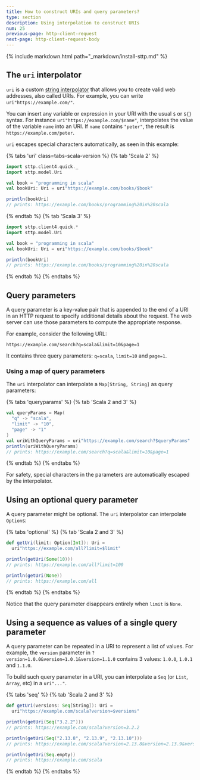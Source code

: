 ```yaml
---
title: How to construct URIs and query parameters?
type: section
description: Using interpolation to construct URIs
num: 25
previous-page: http-client-request
next-page: http-client-request-body
---
```


{% include markdown.html path="_markdown/install-sttp.md" %}

## The `uri` interpolator

`uri` is a custom [string interpolator](/overviews/core/string-interpolation.html) that allows you to create valid web addresses, also called URIs. For example, you can write `uri"https://example.com/"`.

You can insert any variable or expression in your URI with the usual `$` or `${}` syntax.
For instance `uri"https://example.com/$name"`, interpolates the value of the variable `name` into an URI.
If `name` contains `"peter"`, the result is `https://example.com/peter`.

`uri` escapes special characters automatically, as seen in this example:

{% tabs 'uri' class=tabs-scala-version %}
{% tab 'Scala 2' %}
```scala mdoc
import sttp.client4.quick._
import sttp.model.Uri

val book = "programming in scala"
val bookUri: Uri = uri"https://example.com/books/$book"

println(bookUri)
// prints: https://example.com/books/programming%20in%20scala
```
{% endtab %}
{% tab 'Scala 3' %}
```scala
import sttp.client4.quick.*
import sttp.model.Uri

val book = "programming in scala"
val bookUri: Uri = uri"https://example.com/books/$book"

println(bookUri)
// prints: https://example.com/books/programming%20in%20scala
```
{% endtab %}
{% endtabs %}

## Query parameters

A query parameter is a key-value pair that is appended to the end of a URI in an HTTP request to specify additional details about the request.
The web server can use those parameters to compute the appropriate response.

For example, consider the following URL:

```
https://example.com/search?q=scala&limit=10&page=1
```

It contains three query parameters: `q=scala`, `limit=10` and `page=1`.

### Using a map of query parameters

The `uri` interpolator can interpolate a `Map[String, String]` as query parameters:

{% tabs 'queryparams' %}
{% tab 'Scala 2 and 3' %}
```scala mdoc
val queryParams = Map(
  "q" -> "scala",
  "limit" -> "10",
  "page" -> "1"
)
val uriWithQueryParams = uri"https://example.com/search?$queryParams"
println(uriWithQueryParams)
// prints: https://example.com/search?q=scala&limit=10&page=1
```
{% endtab %}
{% endtabs %}

For safety, special characters in the parameters are automatically escaped by the interpolator.

## Using an optional query parameter

A query parameter might be optional.
The `uri` interpolator can interpolate `Option`s:

{% tabs 'optional' %}
{% tab 'Scala 2 and 3' %}
```scala mdoc
def getUri(limit: Option[Int]): Uri =
  uri"https://example.com/all?limit=$limit"

println(getUri(Some(10)))
// prints: https://example.com/all?limit=100

println(getUri(None))
// prints: https://example.com/all
```
{% endtab %}
{% endtabs %}

Notice that the query parameter disappears entirely when `limit` is `None`.

## Using a sequence as values of a single query parameter

A query parameter can be repeated in a URI to represent a list of values.
For example, the `version` parameter in `?version=1.0.0&version=1.0.1&version=1.1.0` contains 3 values: `1.0.0`, `1.0.1` and `1.1.0`.

To build such query parameter in a URI, you can interpolate a `Seq` (or `List`, `Array`, etc) in a `uri"..."`.

{% tabs 'seq' %}
{% tab 'Scala 2 and 3' %}
```scala mdoc:nest
def getUri(versions: Seq[String]): Uri =
  uri"https://example.com/scala?version=$versions"

println(getUri(Seq("3.2.2")))
// prints: https://example.com/scala?version=3.2.2

println(getUri(Seq("2.13.8", "2.13.9", "2.13.10")))
// prints: https://example.com/scala?version=2.13.8&version=2.13.9&version=2.13.10

println(getUri(Seq.empty))
// prints: https://example.com/scala
```
{% endtab %}
{% endtabs %}
